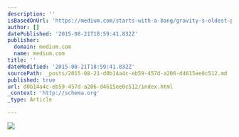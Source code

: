 ```yaml
---
description: ''
isBasedOnUrl: 'https://medium.com/starts-with-a-bang/gravity-s-oldest-puzzles-68c40889cac4'
author: []
datePublished: '2015-08-21T18:59:41.832Z'
publisher:
  domain: medium.com
  name: medium.com
title: ''
dateModified: '2015-08-21T18:59:41.832Z'
sourcePath: _posts/2015-08-21-d0b14a4c-eb59-457d-a206-d4615ee0c512.md
published: true
url: d0b14a4c-eb59-457d-a206-d4615ee0c512/index.html
_context: 'http://schema.org'
_type: Article

---
```

![](https://cdn-images-1.medium.com/max/2000/1*8Yu66ciiPf1s2yQmoK92fQ.jpeg)